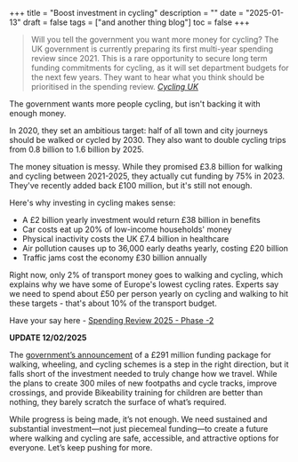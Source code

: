 +++
title = "Boost investment in cycling"
description = ""
date = "2025-01-13"
draft = false
tags = ["and another thing blog"]
toc = false
+++

> Will you tell the government you want more money for cycling? The UK government is currently preparing its first multi-year spending review since 2021. This is a rare opportunity to secure long term funding commitments for cycling, as it will set department budgets for the next few years. They want to hear what you think should be prioritised in the spending review. *[Cycling UK](w.cyclinguk.org/cycle-campaigning)*

The government wants more people cycling, but isn't backing it with enough money.

In 2020, they set an ambitious target: half of all town and city journeys should be walked or cycled by 2030. They also want to double cycling trips from 0.8 billion to 1.6 billion by 2025.

The money situation is messy. While they promised £3.8 billion for walking and cycling between 2021-2025, they actually cut funding by 75% in 2023. They've recently added back £100 million, but it's still not enough.

Here's why investing in cycling makes sense:

- A £2 billion yearly investment would return £38 billion in benefits
- Car costs eat up 20% of low-income households' money
- Physical inactivity costs the UK £7.4 billion in healthcare
- Air pollution causes up to 36,000 early deaths yearly, costing £20 billion
- Traffic jams cost the economy £30 billion annually

Right now, only 2% of transport money goes to walking and cycling, which explains why we have some of Europe's lowest cycling rates. Experts say we need to spend about £50 per person yearly on cycling and walking to hit these targets - that's about 10% of the transport budget.

Have your say here - [Spending Review 2025 - Phase -2](https://www.smartsurvey.co.uk/s/SpendingReview25/)

**UPDATE 12/02/2025**

The [government’s announcement](https://www.gov.uk/government/news/almost-300-million-to-gear-up-new-walking-wheeling-and-cycling-schemes) of a £291 million funding package for walking, wheeling, and cycling schemes is a step in the right direction, but it falls short of the investment needed to truly change how we travel. While the plans to create 300 miles of new footpaths and cycle tracks, improve crossings, and provide Bikeability training for children are better than nothing, they barely scratch the surface of what’s required.

While progress is being made, it’s not enough. We need sustained and substantial investment—not just piecemeal funding—to create a future where walking and cycling are safe, accessible, and attractive options for everyone. Let’s keep pushing for more.
